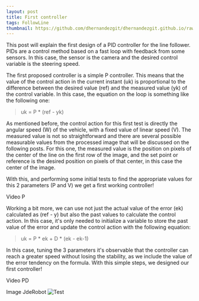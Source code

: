 ```yaml
---
layout: post
title: First controller
tags: FollowLine
thumbnail: https://github.com/dhernandezgit/dhernandezgit.github.io/raw/master/images/test.png
---
```

This post will explain the first design of a PID controller for the line follower. PIDs are a control method based on a fast loop with feedback from some sensors. In this case, the sensor is the camera and the desired control variable is the steering speed.

The first proposed controller is a simple P controller. This means that the value of the control action in the current instant (uk) is proportional to the difference between the desired value (ref) and the measured value (yk) of the control variable. In this case, the equation on the loop is something like the following one:
> uk = P * (ref - yk)

As mentioned before, the control action for this first test is directly the angular speed (W) of the vehicle, with a fixed value of linear speed (V). The measured value is not so straightforward and there are several possible measurable values from the processed image that will be discussed on the following posts. For this one, the measured value is the position on pixels of the center of the line on the first row of the image, and the set point or reference is the desired position on pixels of that center, in this case the center of the image.

With this, and performing some initial tests to find the appropriate values for this 2 parameters (P and V) we get a first working controller!

Video P

Working a bit more, we can use not just the actual value of the error (ek) calculated as (ref - y) but also the past values to calculate the control action. In this case, it's only needed to initialize a variable to store the past value of the error and update the control action with the following equation:
> uk = P * ek + D * (ek - ek-1)

In this case, tuning the 3 parameters it's observable that the controller can reach a greater speed without losing the stability, as we include the value of the error tendency on the formula. With this simple steps, we designed our first controller!

Video PD

Image JdeRobot
![Test]("Test")